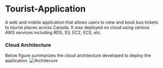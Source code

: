 # Tourist-Application
A web and mobile application that allows users to view and book bus tickets to tourist places across Canada. It was deployed on cloud using various AWS services including RDS, S3, EC2, ECS, etc.
### Cloud Architecture
Below figure summarizes the cloud architecture developed to deploy the application.
![Architecure](https://user-images.githubusercontent.com/20052459/91897004-0efa5300-ec70-11ea-8d26-8c81fdb9e4c5.png)
